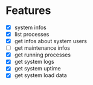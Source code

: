 
# Features
- [x] system infos
- [x] list processes
- [x] get infos about system users
- [ ] get maintenance infos
- [x] get running processes
- [x] get system logs
- [x] get system uptime
- [x] get system load data